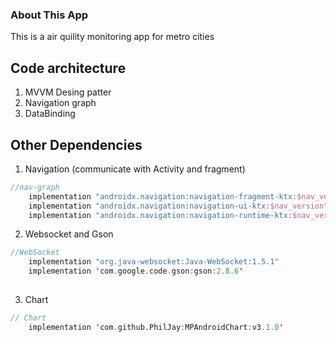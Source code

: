 ### About This App
This is a air quility monitoring app for metro cities

## Code architecture
1. MVVM Desing patter
2. Navigation graph
3. DataBinding 

## Other Dependencies
1. Navigation (communicate with Activity and fragment)
```Kotlin
//nav-graph
    implementation "androidx.navigation:navigation-fragment-ktx:$nav_version"
    implementation "androidx.navigation:navigation-ui-ktx:$nav_version"
    implementation "androidx.navigation:navigation-runtime-ktx:$nav_version"

```

2. Websocket and Gson 
```Kotlin
//WebSocket
    implementation "org.java-websocket:Java-WebSocket:1.5.1"
    implementation 'com.google.code.gson:gson:2.8.6'
    
```
    
3. Chart 
```Kotlin
// Chart
    implementation 'com.github.PhilJay:MPAndroidChart:v3.1.0'
```    






